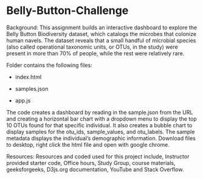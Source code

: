 # Belly-Button-Challenge 

Background:  This assignment builds an interactive dashboard to explore the Belly Button Biodiversity dataset, which catalogs the microbes that colonize human navels. The dataset reveals that a small handful of microbial species (also called operational taxonomic units, or OTUs, in the study) were present in more than 70% of people, while the rest were relatively rare. 

Folder contains the following files: 

* index.html 

* samples.json 

* app.js 

The code creates a dashboard by reading in the sample.json from the URL and creating a horizontal bar chart with a dropdown menu to display the top 10 OTUs found for that specific individual.  It also creates a bubble chart to display samples for the otu_ids, sample_values, and otu_labels.  The sample metadata displays the individual’s demographic information.  Download files to desktop, right click the html file and open with google chrome. 

Resources:  Resources and coded used for this project include, Instructor provided starter code, Office hours, Study Group, course materials, geeksforgeeks, D3js.org documentation, YouTube and Stack Overflow. 
